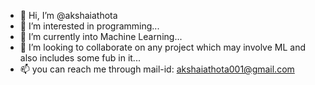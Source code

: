 - 👋 Hi, I’m @akshaiathota
- 👀 I’m interested in programming...
- 🌱 I’m currently into Machine Learning...
- 💞️ I’m looking to collaborate on any project which may involve ML and also includes some fub in it...
- 📫 you can reach me through mail-id: akshaiathota001@gmail.com

<!---
akshaiathota/akshaiathota is a ✨ special ✨ repository because its `README.md` (this file) appears on your GitHub profile.
You can click the Preview link to take a look at your changes.
--->
